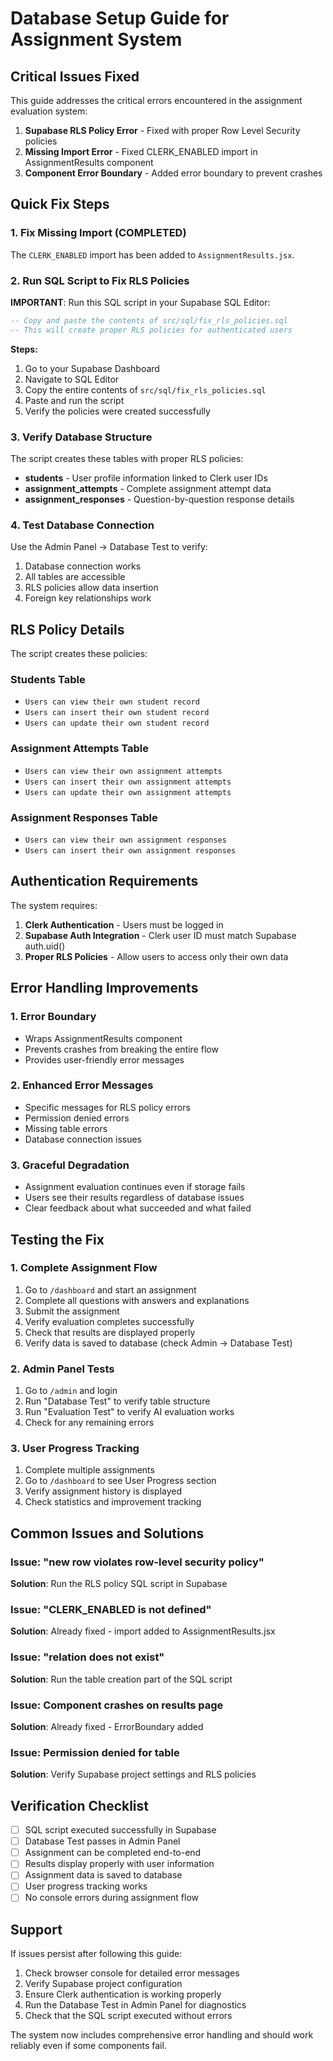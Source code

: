# Database Setup Guide for Assignment System

## Critical Issues Fixed

This guide addresses the critical errors encountered in the assignment evaluation system:

1. **Supabase RLS Policy Error** - Fixed with proper Row Level Security policies
2. **Missing Import Error** - Fixed CLERK_ENABLED import in AssignmentResults component
3. **Component Error Boundary** - Added error boundary to prevent crashes

## Quick Fix Steps

### 1. Fix Missing Import (COMPLETED)
The `CLERK_ENABLED` import has been added to `AssignmentResults.jsx`.

### 2. Run SQL Script to Fix RLS Policies

**IMPORTANT**: Run this SQL script in your Supabase SQL Editor:

```sql
-- Copy and paste the contents of src/sql/fix_rls_policies.sql
-- This will create proper RLS policies for authenticated users
```

**Steps:**
1. Go to your Supabase Dashboard
2. Navigate to SQL Editor
3. Copy the entire contents of `src/sql/fix_rls_policies.sql`
4. Paste and run the script
5. Verify the policies were created successfully

### 3. Verify Database Structure

The script creates these tables with proper RLS policies:

- **students** - User profile information linked to Clerk user IDs
- **assignment_attempts** - Complete assignment attempt data
- **assignment_responses** - Question-by-question response details

### 4. Test Database Connection

Use the Admin Panel → Database Test to verify:
1. Database connection works
2. All tables are accessible
3. RLS policies allow data insertion
4. Foreign key relationships work

## RLS Policy Details

The script creates these policies:

### Students Table
- `Users can view their own student record`
- `Users can insert their own student record`
- `Users can update their own student record`

### Assignment Attempts Table
- `Users can view their own assignment attempts`
- `Users can insert their own assignment attempts`
- `Users can update their own assignment attempts`

### Assignment Responses Table
- `Users can view their own assignment responses`
- `Users can insert their own assignment responses`

## Authentication Requirements

The system requires:
1. **Clerk Authentication** - Users must be logged in
2. **Supabase Auth Integration** - Clerk user ID must match Supabase auth.uid()
3. **Proper RLS Policies** - Allow users to access only their own data

## Error Handling Improvements

### 1. Error Boundary
- Wraps AssignmentResults component
- Prevents crashes from breaking the entire flow
- Provides user-friendly error messages

### 2. Enhanced Error Messages
- Specific messages for RLS policy errors
- Permission denied errors
- Missing table errors
- Database connection issues

### 3. Graceful Degradation
- Assignment evaluation continues even if storage fails
- Users see their results regardless of database issues
- Clear feedback about what succeeded and what failed

## Testing the Fix

### 1. Complete Assignment Flow
1. Go to `/dashboard` and start an assignment
2. Complete all questions with answers and explanations
3. Submit the assignment
4. Verify evaluation completes successfully
5. Check that results are displayed properly
6. Verify data is saved to database (check Admin → Database Test)

### 2. Admin Panel Tests
1. Go to `/admin` and login
2. Run "Database Test" to verify table structure
3. Run "Evaluation Test" to verify AI evaluation works
4. Check for any remaining errors

### 3. User Progress Tracking
1. Complete multiple assignments
2. Go to `/dashboard` to see User Progress section
3. Verify assignment history is displayed
4. Check statistics and improvement tracking

## Common Issues and Solutions

### Issue: "new row violates row-level security policy"
**Solution**: Run the RLS policy SQL script in Supabase

### Issue: "CLERK_ENABLED is not defined"
**Solution**: Already fixed - import added to AssignmentResults.jsx

### Issue: "relation does not exist"
**Solution**: Run the table creation part of the SQL script

### Issue: Component crashes on results page
**Solution**: Already fixed - ErrorBoundary added

### Issue: Permission denied for table
**Solution**: Verify Supabase project settings and RLS policies

## Verification Checklist

- [ ] SQL script executed successfully in Supabase
- [ ] Database Test passes in Admin Panel
- [ ] Assignment can be completed end-to-end
- [ ] Results display properly with user information
- [ ] Assignment data is saved to database
- [ ] User progress tracking works
- [ ] No console errors during assignment flow

## Support

If issues persist after following this guide:

1. Check browser console for detailed error messages
2. Verify Supabase project configuration
3. Ensure Clerk authentication is working properly
4. Run the Database Test in Admin Panel for diagnostics
5. Check that the SQL script executed without errors

The system now includes comprehensive error handling and should work reliably even if some components fail.

